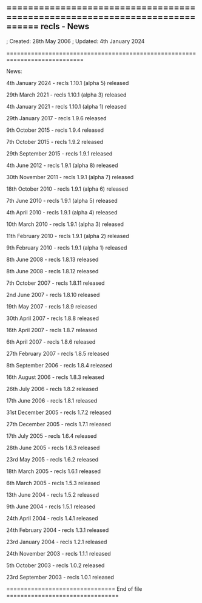 ============================================================================
recls - News
------------

; Created:  28th May 2006
; Updated:  4th January 2024

============================================================================

News:

  4th January 2024          -   recls 1.10.1 (alpha 5) released

  29th March 2021           -   recls 1.10.1 (alpha 3) released

  4th January 2021          -   recls 1.10.1 (alpha 1) released

  29th January 2017         -   recls 1.9.6 released

  9th October 2015          -   recls 1.9.4 released

  7th October 2015          -   recls 1.9.2 released

  29th September 2015       -   recls 1.9.1 released

  4th June 2012             -   recls 1.9.1 (alpha 8) released

  30th November 2011        -   recls 1.9.1 (alpha 7) released

  18th October 2010         -   recls 1.9.1 (alpha 6) released

  7th June 2010             -   recls 1.9.1 (alpha 5) released

  4th April 2010            -   recls 1.9.1 (alpha 4) released

  10th March 2010           -   recls 1.9.1 (alpha 3) released

  11th February 2010        -   recls 1.9.1 (alpha 2) released

  9th February 2010         -   recls 1.9.1 (alpha 1) released

  8th June 2008             -   recls 1.8.13 released

  8th June 2008             -   recls 1.8.12 released

  7th October 2007          -   recls 1.8.11 released

  2nd June 2007             -   recls 1.8.10 released

  19th May 2007             -   recls 1.8.9 released

  30th April 2007           -   recls 1.8.8 released

  16th April 2007           -   recls 1.8.7 released

  6th April 2007            -   recls 1.8.6 released

  27th February 2007        -   recls 1.8.5 released

  8th September 2006        -   recls 1.8.4 released

  16th August 2006          -   recls 1.8.3 released

  26th July 2006            -   recls 1.8.2 released

  17th June 2006            -   recls 1.8.1 released

  31st December 2005        -   recls 1.7.2 released

  27th December 2005        -   recls 1.7.1 released

  17th July 2005            -   recls 1.6.4 released

  28th June 2005            -   recls 1.6.3 released

  23rd May 2005             -   recls 1.6.2 released

  18th March 2005           -   recls 1.6.1 released

  6th March 2005            -   recls 1.5.3 released

  13th June 2004            -   recls 1.5.2 released

  9th June 2004             -   recls 1.5.1 released

  24th April 2004           -   recls 1.4.1 released

  24th February 2004        -   recls 1.3.1 released

  23rd January 2004         -   recls 1.2.1 released

  24th November 2003        -   recls 1.1.1 released

  5th October 2003          -   recls 1.0.2 released

  23rd September 2003       -   recls 1.0.1 released



=============================== End of file ================================
